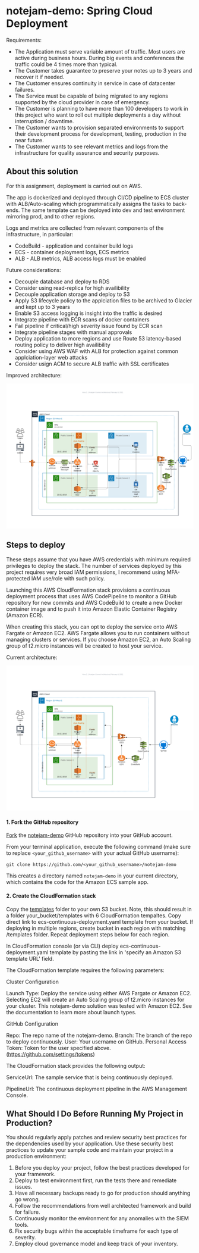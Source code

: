 notejam-demo: Spring Cloud Deployment
==================================================

Requirements: 

- The Application must serve variable amount of traffic. Most users are active during business hours. During big events and conferences the traffic could be 4 times more than typical.
- The Customer takes guarantee to preserve your notes up to 3 years and recover it if needed.
- The Customer ensures continuity in service in case of datacenter failures.
- The Service must be capable of being migrated to any regions supported by the cloud provider in case of emergency.
- The Customer is planning to have more than 100 developers to work in this project who want to roll out multiple deployments a day without interruption / downtime.
- The Customer wants to provision separated environments to support their development process for development, testing, production in the near future.
- The Customer wants to see relevant metrics and logs from the infrastructure for quality assurance and security purposes.

About this solution
--------------------

For this assignment, deployment is carried out on AWS.

The app is dockerized and deployed through CI/CD pipeline to ECS cluster with ALB/Auto-scaling which programmatically assigns the tasks to back-ends. The same template can be deployed into dev and test environment mirroring prod, and to other regions.

Logs and metrics are collected from relevant components of the infrastructure, in particular:
- CodeBuild - application and container build logs 
- ECS - container deployment logs, ECS metrics
- ALB - ALB metrics, ALB  access logs must be enabled

Future considerations:
- Decouple database and deploy to RDS
- Consider using read-replica for high availibility
- Decouple application storage and deploy to S3
- Apply S3 lifecycle policy to the applciation files to be archived to Glacier and kept up to 3 years
- Enable S3 access logging is insight into the traffic is desired
- Integrate pipeline with ECR scans of docker containers
- Fail pipeline if critical/high severity issue found by ECR scan
- Integrate pipeline stages with manual approvals
- Deploy application to more regions and use Route 53 latency-based routing policy to deliver high availibility 
- Consider using AWS WAF with ALB for protection against common applciation-layer web attacks
- Consider usign ACM to secure ALB traffic with SSL certificates

Improved architecture:

![](images/architecture_improved.png)

Steps to deploy
------------------

These steps assume that you have AWS credentials with minimum required privileges to deploy the stack. The number of services deployed by this project requires very broad IAM permissions, I recommend using MFA-protected IAM use/role with such policy.

Launching this AWS CloudFormation stack provisions a continuous deployment process that uses AWS CodePipeline to monitor a GitHub repository for new commits and AWS CodeBuild to create a new Docker container image and to push it into Amazon Elastic Container Registry (Amazon ECR).

When creating this stack, you can opt to deploy the service onto AWS Fargate or Amazon EC2. AWS Fargate allows you to run containers without managing clusters or services. If you choose Amazon EC2, an Auto Scaling group of t2.micro instances will be created to host your service.

Current architecture:

![](images/architecture.png)

#### 1. Fork the GitHub repository

[Fork](https://help.github.com/articles/fork-a-repo/) the [notejam-demo](https://github.com/afrovera/notejam-demo) GitHub repository into your GitHub account.

From your terminal application, execute the following command (make sure to
replace `<your_github_username>` with your actual GitHub username):

```console
git clone https://github.com/<your_github_username>/notejam-demo
```

This creates a directory named `notejam-demo` in your current directory, which contains the code for the Amazon ECS sample app.

#### 2. Create the CloudFormation stack

Copy the [templates](https://github.com/afrovera/devsecops/tree/master/templates) folder to your own S3 bucket. Note, this should result in a folder your_bucket/templates with 6 CloudFormation tempaltes. Copy direct link to ecs-continuous-deployment.yaml template from your bucket. If deploying in multiple regions, create bucket in each region with matching /templates folder. Repeat deployment steps below for each region. 

In CloudFormation console (or via CLI) deploy ecs-continuous-deployment.yaml template by pasting the link in 'specify an Amazon S3 template URL' field. 

The CloudFormation template requires the following parameters:

Cluster Configuration

Launch Type: Deploy the service using either AWS Fargate or Amazon EC2. Selecting EC2 will create an Auto Scaling group of t2.micro instances for your cluster. This notejam-demo solution was tested with Amazon EC2. See the documentation to learn more about launch types.

GitHub Configuration

Repo: The repo name of the notejam-demo.
Branch: The branch of the repo to deploy continuously.
User: Your username on GitHub.
Personal Access Token: Token for the user specified above. (https://github.com/settings/tokens)

The CloudFormation stack provides the following output:

ServiceUrl: The sample service that is being continuously deployed.

PipelineUrl: The continuous deployment pipeline in the AWS Management Console.

What Should I Do Before Running My Project in Production?
---------------------------------------------------------

You should regularly apply patches and review security best practices for the dependencies used by your application. Use these security best practices to update your sample code and maintain your project in a production environment:

1. Before you deploy your project, follow the best practices developed for your framework.
2. Deploy to test environment first, run the tests there and remediate issues.
3. Have all necessary backups ready to go for production should anything go wrong. 
4. Follow the recommendations from well architected framework and build for failure. 
5. Continuously monitor the environment for any anomalies with the SIEM tools.
6. Fix security bugs within the acceptable timeframe for each type of severity.
7. Employ cloud governance model and keep track of your inventory.
